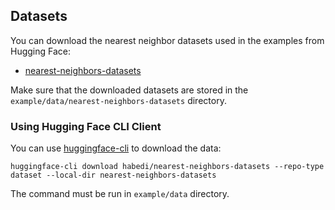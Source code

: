 ## Datasets

You can download the nearest neighbor datasets used in the examples from Hugging Face:

- [nearest-neighbors-datasets](https://huggingface.co/datasets/habedi/nearest-neighbors-datasets)

Make sure that the downloaded datasets are stored in the `example/data/nearest-neighbors-datasets` directory.

### Using Hugging Face CLI Client

You can use [huggingface-cli](https://huggingface.co/docs/huggingface_hub/en/guides/cli) to download the data:

```shell
huggingface-cli download habedi/nearest-neighbors-datasets --repo-type dataset --local-dir nearest-neighbors-datasets
```

The command must be run in `example/data` directory.
